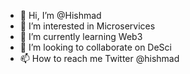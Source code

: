 - 👋 Hi, I’m @Hishmad
- 👀 I’m interested in Microservices 
- 🌱 I’m currently learning Web3
- 💞️ I’m looking to collaborate on DeSci
- 📫 How to reach me Twitter @hishmad

<!---
Hishmad/Hishmad is a ✨ special ✨ repository because its `README.md` (this file) appears on your GitHub profile.
You can click the Preview link to take a look at your changes.
--->
